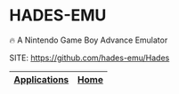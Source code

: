 # HADES-EMU

 🔥 A Nintendo Game Boy Advance Emulator

 SITE: https://github.com/hades-emu/Hades

 | [Applications](https://portable-linux-apps.github.io/apps.html) | [Home](https://portable-linux-apps.github.io)
 | --- | --- |
